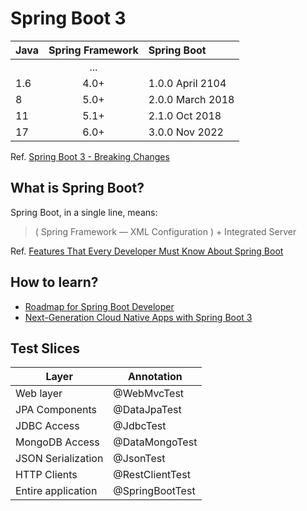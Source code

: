 # Spring Boot 3

| Java | Spring Framework | Spring Boot      |
|:-----|:----------------:|:-----------------|
|      |       ...        |                  |
| 1.6  |       4.0+       | 1.0.0 April 2104 |
| 8    |       5.0+       | 2.0.0 March 2018 |
| 11   |       5.1+       | 2.1.0 Oct 2018   |
| 17   |       6.0+       | 3.0.0 Nov 2022   |

Ref. [Spring Boot 3 - Breaking Changes](https://yewtu.be/watch?v=AcaR1wBi6mQ)

## What is Spring Boot?

Spring Boot, in a single line, means:

> ( Spring Framework — XML Configuration ) + Integrated Server

Ref. [Features That Every Developer Must Know About Spring Boot](https://blog.devgenius.io/features-that-every-developer-must-know-about-spring-boot-c1c0d7f1c0a8)

## How to learn?

- [Roadmap for Spring Boot Developer](https://roadmap.sh/spring-boot)
- [Next-Generation Cloud Native Apps with Spring Boot 3](https://yewtu.be/watch?v=a5qfg9ybltM)

## Test Slices

| Layer              | Annotation      |
|--------------------|-----------------|
| Web layer          | @WebMvcTest     |
| JPA Components     | @DataJpaTest    |
| JDBC Access        | @JdbcTest       |
| MongoDB Access     | @DataMongoTest  |
| JSON Serialization | @JsonTest       |
| HTTP Clients       | @RestClientTest |
| Entire application | @SpringBootTest |
